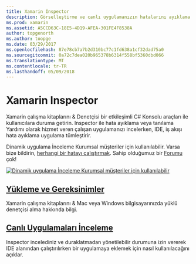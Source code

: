 ```yaml
---
title: Xamarin Inspector
description: Görselleştirme ve canlı uygulamanızın hatalarını ayıklama
ms.prod: xamarin
ms.assetid: A5CCD63C-18E5-4D19-AFEA-301FE4F8538A
author: topgenorth
ms.author: toopge
ms.date: 03/29/2017
ms.openlocfilehash: 87e78cb7a7b2d310bc77c1fd638a1cf32dad75a0
ms.sourcegitcommit: 0a72c7dea020b965378b6314f558bf5360dbd066
ms.translationtype: MT
ms.contentlocale: tr-TR
ms.lasthandoff: 05/09/2018
---
```

# <a name="xamarin-inspector"></a>Xamarin Inspector


Xamarin çalışma kitaplarını & Denetçisi bir etkileşimli C# Konsolu araçları ile kullanıcılara duruma getirin. Inspector ile hata ayıklama veya tanılama Yardımı olarak hizmet veren çalışan uygulamanızı incelerken, IDE, iş akışı hata ayıklama uygulama tümleştirir.

Dinamik uygulama İnceleme Kurumsal müşteriler için kullanılabilir. Varsa bize bildirin, [herhangi bir hatayı çalıştırmak](~/tools/inspector/install.md#reporting-bugs). Sahip olduğumuz bir [Forumu](https://forums.xamarin.com/categories/inspector) çok!

[![](images/interactive-1.0.0-bike-inspect-3d-small.png "Dinamik uygulama İnceleme Kurumsal müşteriler için kullanılabilir")](images/interactive-1.0.0-bike-inspect-3d.png#lightbox)

## <a name="installation-and-requirementstoolsinspectorinstallmd"></a>[Yükleme ve Gereksinimler](~/tools/inspector/install.md)

Xamarin çalışma kitaplarını & Mac veya Windows bilgisayarınızda yüklü denetçisi alma hakkında bilgi.

## <a name="inspecting-live-applicationstoolsinspectorinspectmd"></a>[Canlı Uygulamaları İnceleme](~/tools/inspector/inspect.md)

Inspector incelediniz ve duraklatmadan yönetilebilir durumuna izin vererek IDE alanından çalıştırılırken bir uygulamaya eklemek için nasıl kullanılacağını açıklar.


